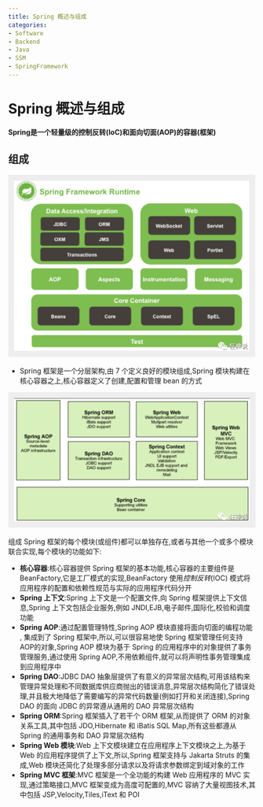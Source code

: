 ```yaml
---
title: Spring 概述与组成
categories:
- Software
- Backend
- Java
- SSM
- SpringFramework
---
```

# Spring 概述与组成

**Spring是一个轻量级的控制反转(IoC)和面向切面(AOP)的容器(框架)**

## 组成



![img](https://raw.githubusercontent.com/LuShan123888/Files/main/Pictures/2020-12-10-640-2851410.png)

- Spring 框架是一个分层架构,由 7 个定义良好的模块组成,Spring 模块构建在核心容器之上,核心容器定义了创建,配置和管理 bean 的方式

![img](https://raw.githubusercontent.com/LuShan123888/Files/main/Pictures/2020-12-10-2020-11-06-640-20201016203010444.png)

组成 Spring 框架的每个模块(或组件)都可以单独存在,或者与其他一个或多个模块联合实现,每个模块的功能如下:

- **核心容器**:核心容器提供 Spring 框架的基本功能,核心容器的主要组件是 BeanFactory,它是工厂模式的实现,BeanFactory 使用*控制反转*(IOC) 模式将应用程序的配置和依赖性规范与实际的应用程序代码分开
- **Spring 上下文**:Spring 上下文是一个配置文件,向 Spring 框架提供上下文信息,Spring 上下文包括企业服务,例如 JNDI,EJB,电子邮件,国际化,校验和调度功能
- **Spring AOP**:通过配置管理特性,Spring AOP 模块直接将面向切面的编程功能 , 集成到了 Spring 框架中,所以,可以很容易地使 Spring 框架管理任何支持 AOP的对象,Spring AOP 模块为基于 Spring 的应用程序中的对象提供了事务管理服务,通过使用 Spring AOP,不用依赖组件,就可以将声明性事务管理集成到应用程序中
- **Spring DAO**:JDBC DAO 抽象层提供了有意义的异常层次结构,可用该结构来管理异常处理和不同数据库供应商抛出的错误消息,异常层次结构简化了错误处理,并且极大地降低了需要编写的异常代码数量(例如打开和关闭连接),Spring DAO 的面向 JDBC 的异常遵从通用的 DAO 异常层次结构
- **Spring ORM**:Spring 框架插入了若干个 ORM 框架,从而提供了 ORM 的对象关系工具,其中包括 JDO,Hibernate 和 iBatis SQL Map,所有这些都遵从 Spring 的通用事务和 DAO 异常层次结构
- **Spring Web 模块**:Web 上下文模块建立在应用程序上下文模块之上,为基于 Web 的应用程序提供了上下文,所以,Spring 框架支持与 Jakarta Struts 的集成,Web 模块还简化了处理多部分请求以及将请求参数绑定到域对象的工作
- **Spring MVC 框架**:MVC 框架是一个全功能的构建 Web 应用程序的 MVC 实现,通过策略接口,MVC 框架变成为高度可配置的,MVC 容纳了大量视图技术,其中包括 JSP,Velocity,Tiles,iText 和 POI